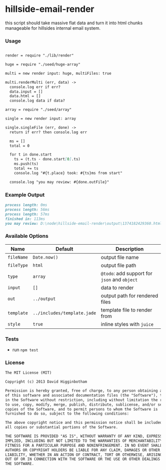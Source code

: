 # hillside-email-render
this script should take massive flat data and turn it into html chunks manageable
for hillsides internal email system.

### Usage
```md

render = require "./lib/render"

huge = require "./seed/huge-array"

multi = new render input: huge, multiFiles: true

multi.renderMulti (err, data) ->
  console.log err if err?
  data.input = []
  data.html = []
  console.log data if data?

array = require "./seed/array"

single = new render input: array

single.singleFile (err, done) ->
  return if err? then console.log err

  ms = []
  total = 0

  for t in done.start
    ts = (t.ts - done.start[0].ts)
    ms.push(ts)
    total += ts
    console.log "#{t.place} took: #{ts}ms from start"

  console.log "you may review: #{done.outFile}"

```

### Example Output
```md
process length: 0ms
process length: 56ms
process length: 57ms
finished in: 113ms
you may review: D:\node\hillside-email-render\output\1374182429360.html
```

### Available Options
Name | Default | Description
--- | --- | ---
`fileName` | `Date.now()` | output file name
`fileType` | `html` | output file path
`type` | `array` | `@todo`: add support for `json` and `object`
`input` | `[]` | data to render
`out` | `../output` | output path for rendered files
`template` | `../includes/template.jade` | template file to render from
`style` | `true` | inline styles with `juice`

### Tests
- run `npm test`

### License
```md
The MIT License (MIT)

Copyright (c) 2013 David Higginbotham 

Permission is hereby granted, free of charge, to any person obtaining a copy
of this software and associated documentation files (the "Software"), to deal
in the Software without restriction, including without limitation the rights
to use, copy, modify, merge, publish, distribute, sublicense, and/or sell
copies of the Software, and to permit persons to whom the Software is
furnished to do so, subject to the following conditions:

The above copyright notice and this permission notice shall be included in
all copies or substantial portions of the Software.

THE SOFTWARE IS PROVIDED "AS IS", WITHOUT WARRANTY OF ANY KIND, EXPRESS OR
IMPLIED, INCLUDING BUT NOT LIMITED TO THE WARRANTIES OF MERCHANTABILITY,
FITNESS FOR A PARTICULAR PURPOSE AND NONINFRINGEMENT. IN NO EVENT SHALL THE
AUTHORS OR COPYRIGHT HOLDERS BE LIABLE FOR ANY CLAIM, DAMAGES OR OTHER
LIABILITY, WHETHER IN AN ACTION OF CONTRACT, TORT OR OTHERWISE, ARISING FROM,
OUT OF OR IN CONNECTION WITH THE SOFTWARE OR THE USE OR OTHER DEALINGS IN
THE SOFTWARE.
```
